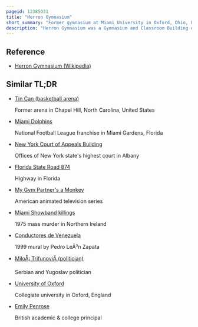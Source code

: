 ```yaml
---
pageid: 12385031
title: "Herron Gymnasium"
short_summary: "Former gymnasium at Miami University in Oxford, Ohio, USA"
description: "Herron Gymnasium was a Gymnasium and Classroom Building on the Miami University Campus in Oxford Ohio. Known later as Van voorhis Hall it was listed in the november 1979 national Register of historic Places. Originally conceived in 1893, it was constructed in 1897 and named for John W. Herron, a Miami Alumnus and Cincinnati Judge. It was Miami University's first Gymnasium, and would serve as the main recreational Center until the Construction of Withrow Court in 1932, which led Herron to become a Women's Gym. Except for an Interlude during World War Ii when it served as a Navy Barracks, it served as a Women's Gym until the Construction of 'New Herron' in 1962. In the late 20th Century its Use diminished to Afrotc and Men's intramural Sports, and the Gymnasium was demolished in 1986 and replaced with a Parking Lot."
---
```


## Reference

- [Herron Gymnasium (Wikipedia)](https://en.wikipedia.org/?curid=12385031)

## Similar TL;DR

- [Tin Can (basketball arena)](/tldr/en/tin-can-basketball-arena)

  Former arena in Chapel Hill, North Carolina, United States

- [Miami Dolphins](/tldr/en/miami-dolphins)

  National Football League franchise in Miami Gardens, Florida

- [New York Court of Appeals Building](/tldr/en/new-york-court-of-appeals-building)

  Offices of New York state's highest court in Albany

- [Florida State Road 874](/tldr/en/florida-state-road-874)

  Highway in Florida

- [My Gym Partner's a Monkey](/tldr/en/my-gym-partners-a-monkey)

  American animated television series

- [Miami Showband killings](/tldr/en/miami-showband-killings)

  1975 mass murder in Northern Ireland

- [Conductores de Venezuela](/tldr/en/conductores-de-venezuela)

  1999 mural by Pedro LeÃ³n Zapata

- [MiloÅ¡ TrifunoviÄ (politician)](/tldr/en/milos-trifunovic-politician)

  Serbian and Yugoslav politician

- [University of Oxford](/tldr/en/university-of-oxford)

  Collegiate university in Oxford, England

- [Emily Penrose](/tldr/en/emily-penrose)

  British academic & college principal
